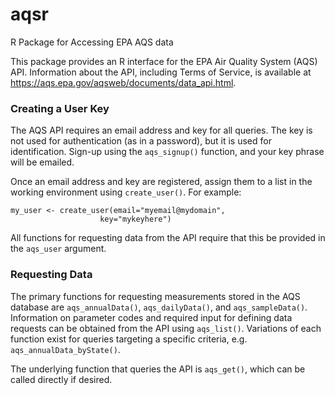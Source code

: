 # aqsr
R Package for Accessing EPA AQS data

This package provides an R interface for the EPA Air Quality System (AQS) API. Information about the API, including Terms of Service, is available at https://aqs.epa.gov/aqsweb/documents/data_api.html.


### Creating a User Key

The AQS API requires an email address and key for all queries. The key is not used for authentication (as in a password), but it is used for identification. Sign-up using the `aqs_signup()` function, and your key phrase will be emailed.

Once an email address and key are registered, assign them to a list in the working environment using `create_user()`. For example:
```
my_user <- create_user(email="myemail@mydomain",
                    key="mykeyhere")
```
All functions for requesting data from the API require that this be provided in the `aqs_user` argument.

### Requesting Data

The primary functions for requesting measurements stored in the AQS database are `aqs_annualData()`, `aqs_dailyData()`, and `aqs_sampleData()`. Information on parameter codes and required input for defining data requests can be obtained from the API using `aqs_list()`. Variations of each function exist for queries targeting a specific criteria, e.g. `aqs_annualData_byState()`. 

The underlying function that queries the API is `aqs_get()`, which can be called directly if desired.

